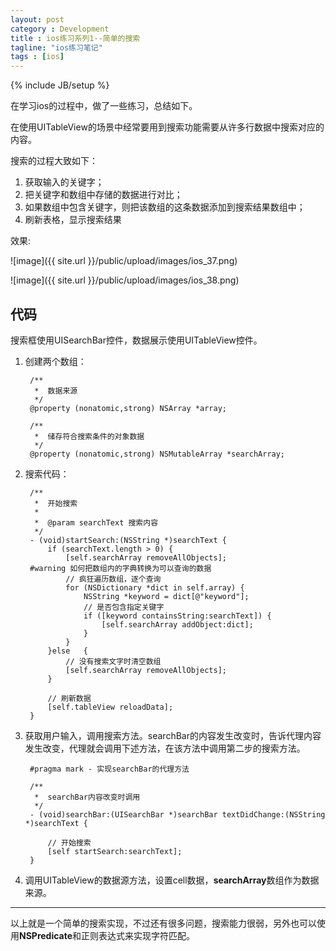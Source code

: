 ```yaml
---
layout: post
category : Development
title : ios练习系列1--简单的搜索
tagline: "ios练习笔记"
tags : [ios]
---
```

{% include JB/setup %}

在学习ios的过程中，做了一些练习，总结如下。

在使用UITableView的场景中经常要用到搜索功能需要从许多行数据中搜索对应的内容。

搜索的过程大致如下：

1. 获取输入的关键字；
2. 把关键字和数组中存储的数据进行对比；
3. 如果数组中包含关键字，则把该数组的这条数据添加到搜索结果数组中；
4. 刷新表格，显示搜索结果

效果:

![image]({{ site.url }}/public/upload/images/ios_37.png)

![image]({{ site.url }}/public/upload/images/ios_38.png)


## 代码

搜索框使用UISearchBar控件，数据展示使用UITableView控件。

1. 创建两个数组：

		/**
		 *  数据来源
		 */
		@property (nonatomic,strong) NSArray *array;
		
		/**
		 *  储存符合搜索条件的对象数据
		 */
		@property (nonatomic,strong) NSMutableArray *searchArray;

2. 搜索代码：

		/**
		 *  开始搜索
		 *
		 *  @param searchText 搜索内容
		 */
		- (void)startSearch:(NSString *)searchText {
		    if (searchText.length > 0) {
		        [self.searchArray removeAllObjects];
		#warning 如何把数组内的字典转换为可以查询的数据
		        // 疯狂遍历数组，逐个查询
		        for (NSDictionary *dict in self.array) {
		            NSString *keyword = dict[@"keyword"];
		            // 是否包含指定关键字
		            if ([keyword containsString:searchText]) {
		                [self.searchArray addObject:dict];
		            }
		        }		        
		    }else   {
		        // 没有搜索文字时清空数组
		        [self.searchArray removeAllObjects];
		    }
		    
		    // 刷新数据
		    [self.tableView reloadData];
		}

3. 获取用户输入，调用搜索方法。searchBar的内容发生改变时，告诉代理内容发生改变，代理就会调用下述方法，在该方法中调用第二步的搜索方法。

		#pragma mark - 实现searchBar的代理方法
		
		/**
		 *  searchBar内容改变时调用
		 */
		- (void)searchBar:(UISearchBar *)searchBar textDidChange:(NSString *)searchText {
		    
		    // 开始搜索
		    [self startSearch:searchText];
		}
		
3. 调用UITableView的数据源方法，设置cell数据，**searchArray**数组作为数据来源。

___

以上就是一个简单的搜索实现，不过还有很多问题，搜索能力很弱，另外也可以使用**NSPredicate**和正则表达式来实现字符匹配。